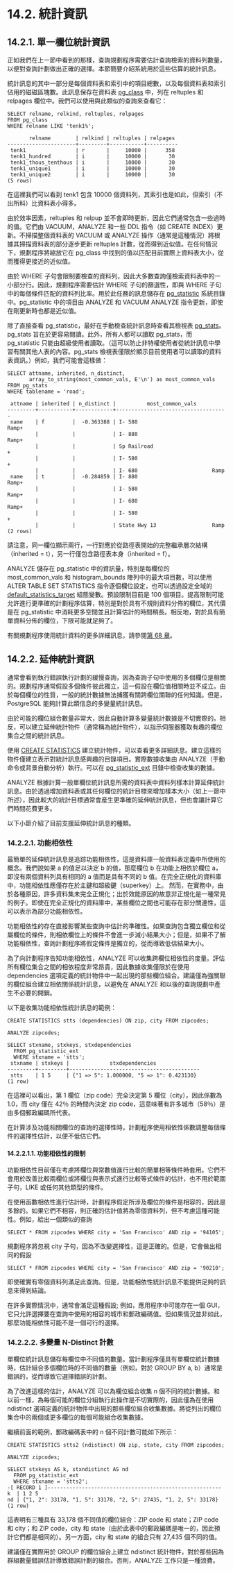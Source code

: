 # 14.2. 統計資訊

## 14.2.1. 單一欄位統計資訊

正如我們在上一節中看到的那樣，查詢規劃程序需要估計查詢檢索的資料列數量，以便對查詢計劃做出正確的選擇。本節簡要介紹系統用於這些估算的統計訊息。

統計訊息的其中一部分是每個資料表和索引中的項目總數，以及每個資料表和索引佔用的磁磁區塊數。此訊息保存在資料表 [pg\_class](../../internals/system-catalogs/pg_class.md) 中，列在 reltuples 和 relpages 欄位中。我們可以使用與此類似的查詢來查看它：

```text
SELECT relname, relkind, reltuples, relpages
FROM pg_class
WHERE relname LIKE 'tenk1%';

       relname        | relkind | reltuples | relpages
----------------------+---------+-----------+----------
 tenk1                | r       |     10000 |      358
 tenk1_hundred        | i       |     10000 |       30
 tenk1_thous_tenthous | i       |     10000 |       30
 tenk1_unique1        | i       |     10000 |       30
 tenk1_unique2        | i       |     10000 |       30
(5 rows)
```

在這裡我們可以看到 tenk1 包含 10000 個資料列，其索引也是如此，但索引（不出所料）比資料表小得多。

由於效率因素，reltuples 和 relpup 並不會即時更新，因此它們通常包含一些過時的值。它們由 VACUUM，ANALYZE 和一些 DDL 指令（如 CREATE INDEX）更新。不掃描整個資料表的 VACUUM 或 ANALYZE 操作（通常是這種情況）將根據其掃描資料表的部分逐步更新 reltuples 計數，從而得到近似值。在任何情況下，規劃程序將縮放它在 pg\_class 中找到的值以匹配目前實際上資料表大小，從而獲得更接近的近似值。

由於 WHERE 子句會限制要檢查的資料列，因此大多數查詢僅檢索資料表中的一小部分行。因此，規劃程序需要估計 WHERE 子句的篩選性，即與 WHERE 子句中的每個條件匹配的資料列比率。用於此任務的訊息儲存在 [pg\_statistic](../../internals/system-catalogs/51.50.-pg_statistic.md) 系統目錄中。pg\_statistic 中的項目由 ANALYZE 和 VACUUM ANALYZE 指令更新，即使在剛更新時也都是近似值。

除了直接查看 pg\_statistic，最好在手動檢查統計訊息時查看其檢視表 [pg\_stats](../../internals/system-catalogs/pg_stats.md)。pg\_stats 旨在於更容易閱讀。此外，所有人都可以讀取 pg\_stats，而 pg\_statistic 只能由超級使用者讀取。（這可以防止非特權使用者從統計訊息中學習有關其他人表的內容。pg\_stats 檢視表僅限於顯示目前使用者可以讀取的資料表資訊。）例如，我們可能會這樣做：

```text
SELECT attname, inherited, n_distinct,
       array_to_string(most_common_vals, E'\n') as most_common_vals
FROM pg_stats
WHERE tablename = 'road';

 attname | inherited | n_distinct |          most_common_vals
---------+-----------+------------+------------------------------------
 name    | f         |  -0.363388 | I- 580                        Ramp+
         |           |            | I- 880                        Ramp+
         |           |            | Sp Railroad                       +
         |           |            | I- 580                            +
         |           |            | I- 680                        Ramp
 name    | t         |  -0.284859 | I- 880                        Ramp+
         |           |            | I- 580                        Ramp+
         |           |            | I- 680                        Ramp+
         |           |            | I- 580                            +
         |           |            | State Hwy 13                  Ramp
(2 rows)
```

請注意，同一欄位顯示兩行，一行對應於從路徑表開始的完整繼承層次結構（inherited = t），另一行僅包含路徑表本身（inherited = f）。

ANALYZE 儲存在 pg\_statistic 中的資訊量，特別是每欄位的 most\_common\_vals 和 histogram\_bounds 陣列中的最大項目數，可以使用 ALTER TABLE SET STATISTICS 指令逐個欄位設定，也可以透過設定全域的 [default\_statistics\_target](../../server-administration/server-configuration/query-planning.md#19-7-4-other-planner-options) 組態變數。預設限制目前是 100 個項目。提高限制可能允許進行更準確的計劃程序估算，特別是對於具有不規則資料分佈的欄位，其代價是在 pg\_statistic 中消耗更多空間並且計算估計的時間稍長。相反地，對於具有簡單資料分佈的欄位，下限可能就足夠了。

有關規劃程序使用統計資料的更多詳細訊息，請參閱[第 68 章](../../internals/68.-how-the-planner-uses-statistics/)。

## 14.2.2. 延伸統計資訊

通常會看到執行錯誤執行計劃的緩慢查詢，因為查詢子句中使用的多個欄位是相關的。規劃程序通常假設多個條件彼此獨立，這一假設在欄位值相關時並不成立。由於每個欄位的性質，一般的統計數據無法捕獲有關跨欄位關聯的任何知識。但是，PostgreSQL 能夠計算此類信息的多變量統計訊息。

由於可能的欄位組合數量非常大，因此自動計算多變量統計數據是不切實際的。相反，可以建立延伸統計物件（通常稱為統計物件），以指示伺服器獲取有趣的欄位集合之間的統計訊息。

使用 [CREATE STATISTICS](../../reference/sql-commands/create-statistics.md) 建立統計物件，可以查看更多詳細訊息。建立這樣的物件僅建立表示對統計訊息感興趣的目錄項目。實際數據收集由 ANALYZE（手動命令或背景自動分析）執行。可以在 [pg\_statistic\_ext](../../internals/system-catalogs/pg_statistic_ext.md) 目錄中檢查收集的數據。

ANALYZE 根據計算一般單欄位統計訊息所需的資料表中資料列樣本計算延伸統計訊息。由於透過增加資料表或其任何欄位的統計目標來增加樣本大小（如上一節中所述），因此較大的統計目標通常會産生更準確的延伸統計訊息，但也會讓計算它們時間花費更多。

以下小節介紹了目前支援延伸統計訊息的種類。

### **14.2.2.1.** 功能相依性

最簡單的延伸統計訊息是追踪功能相依性，這是資料庫一般資料表定義中所使用的概念。我們說如果 a 的值足以決定 b 的值，那麼欄位 b 在功能上相依於欄位 a，即沒有兩個資料列具有相同的 a 值而是具有不同的 b 值。在完全正規化的資料庫中，功能相依性應僅存在於主鍵和超級鍵（superkey）上。 然而，在實務中，由於各種原因，許多資料集未完全正規化；出於效能原因的故意非正規化是一種常見的例子。即使在完全正規化的資料庫中，某些欄位之間也可能存在部分關連性，這可以表示為部分功能相依性。

功能相依性的存在直接影響某些查詢中估計的準確性。如果查詢包含獨立欄位和從屬欄位的條件，則相依欄位上的條件不會進一步減小結果大小；但是，如果不了解功能相依性，查詢計劃程序將假定條件是獨立的，從而導致低估結果大小。

為了向計劃程序告知功能相依性，ANALYZE 可以收集跨欄位相依性的度量。評估所有欄位集合之間的相依程度非常昂貴，因此數據收集僅限於在使用 dependencies 選項定義的統計物件中一起出現的那些欄位組合。建議僅為強關聯的欄位組合建立相依關係統計訊息，以避免在 ANALYZE 和以後的查詢規劃中產生不必要的開銷。

以下是收集功能相依性統計訊息的範例：

```text
CREATE STATISTICS stts (dependencies) ON zip, city FROM zipcodes;

ANALYZE zipcodes;

SELECT stxname, stxkeys, stxdependencies
  FROM pg_statistic_ext
  WHERE stxname = 'stts';
 stxname | stxkeys |             stxdependencies               
---------+---------+------------------------------------------
 stts    | 1 5     | {"1 => 5": 1.000000, "5 => 1": 0.423130}
(1 row)
```

在這裡可以看出，第 1 欄位（zip code）完全決定第 5 欄位（city），因此係數為 1.0，而 city 僅在 42％ 的時間內決定 zip code，這意味著有許多城市（58％）是由多個郵政編碼所代表。

在計算涉及功能相關欄位的查詢的選擇性時，計劃程序使用相依性係數調整每個條件的選擇性估計，以便不低估它們。

#### **14.2.2.1.1.** 功能相依性的限制

功能相依性目前僅在考慮將欄位與常數值進行比較的簡單相等條件時套用。它們不會用於改善比較兩欄位或將欄位與表示式進行比較等式條件的估計，也不用於範圍子句，LIKE 或任何其他類型的條件。

在使用函數相依性進行估計時，計劃程序假定所涉及欄位的條件是相容的，因此是多餘的。如果它們不相容，則正確的估計值將為零個資料列，但不考慮這種可能性。例如，給出一個類似的查詢

```text
SELECT * FROM zipcodes WHERE city = 'San Francisco' AND zip = '94105';
```

規劃程序將忽視 city 子句，因為不改變選擇性，這是正確的。但是，它會做出相同的假設

```text
SELECT * FROM zipcodes WHERE city = 'San Francisco' AND zip = '90210';
```

即使確實有零個資料列滿足此查詢。但是，功能相依性統計訊息不能提供足夠的訊息來得到結論。

在許多實際情況中，通常會滿足這種假設; 例如，應用程序中可能存在一個 GUI，它只允許選擇要在查詢中使用的相容的城市和郵政編碼值。但如果情況並非如此，那麼功能相依性可能不是一個可行的選擇。

### **14.2.2.2.** 多變量 N-Distinct 計數

單欄位統計訊息儲存每欄位中不同值的數量。當計劃程序僅具有單欄位統計數據時，估計組合多個欄位時的不同值的數量（例如，對於 GROUP BY a, b）通常是錯誤的，從而導致它選擇錯誤的計劃。

為了改進這樣的估計，ANALYZE 可以為欄位組合收集 n 個不同的統計數據。和以前一樣，為每個可能的欄位分組執行此操作是不切實際的，因此僅為在使用 ndistinct 選項定義的統計物件中出現的那些欄位組合收集數據。將從列出的欄位集合中的兩個或更多欄位的每個可能組合收集數據。

繼續前面的範例，郵政編碼表中的 n 個不同計數可能如下所示：

```text
CREATE STATISTICS stts2 (ndistinct) ON zip, state, city FROM zipcodes;

ANALYZE zipcodes;

SELECT stxkeys AS k, stxndistinct AS nd
  FROM pg_statistic_ext
  WHERE stxname = 'stts2';
-[ RECORD 1 ]--------------------------------------------------------
k  | 1 2 5
nd | {"1, 2": 33178, "1, 5": 33178, "2, 5": 27435, "1, 2, 5": 33178}
(1 row)
```

這表明有三種具有 33,178 個不同值的欄位組合：ZIP code 和 state；ZIP code 和 city；和 ZIP code，city 和 state（由於此表中的郵政編碼是唯一的，因此預計它們都是相同的）。另一方面，city 和 state 的組合只有 27,435 個不同的值。

建議僅在實際用於 GROUP 的欄位組合上建立 ndistinct 統計物件，對於那些因為群組數量錯誤估計導致錯誤計劃的組合。否則，ANALYZE 工作只是一種浪費。

